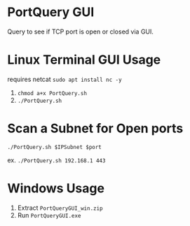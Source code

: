 # PortQuery GUI
Query to see if TCP port is open or closed via GUI.
# Linux Terminal GUI Usage
requires netcat `sudo apt install nc -y`
1.  `chmod a+x PortQuery.sh`
2.  `./PortQuery.sh`

# Scan a Subnet for Open ports

`./PortQuery.sh $IPSubnet $port`
 
ex.  `./PortQuery.sh 192.168.1 443`
# Windows Usage
1.  Extract `PortQueryGUI_win.zip`
2.  Run `PortQueryGUI.exe`
